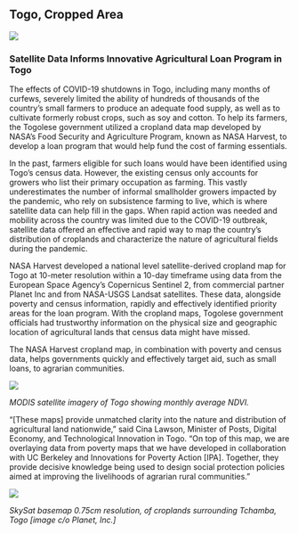 ## Togo, Cropped Area

![](./data/trilateral/E10d-Fig1.png)

### Satellite Data Informs Innovative Agricultural Loan Program in Togo

The effects of COVID-19 shutdowns in Togo, including many months of curfews, severely limited the ability of hundreds of thousands of the country’s small farmers to produce an adequate food supply, as well as to cultivate formerly robust crops, such as soy and cotton.
To help its farmers, the Togolese government utilized a cropland data map developed by NASA’s Food Security and Agriculture Program, known as NASA Harvest, to develop a loan program that would help fund the cost of farming essentials.

In the past, farmers eligible for such loans would have been identified using Togo’s census data. However, the existing census only accounts for growers who list their primary occupation as farming. This vastly underestimates the number of informal smallholder growers impacted by the pandemic, who rely on subsistence farming to live, which is where satellite data can help fill in the gaps. When rapid action was needed and mobility across the country was limited due to the COVID-19 outbreak, satellite data offered an effective and rapid way to map the country’s distribution of croplands  and characterize the nature of agricultural fields during the pandemic.

NASA Harvest developed a national level satellite-derived cropland map for Togo at 10-meter resolution within a 10-day timeframe using data from the European Space Agency’s Copernicus Sentinel 2, from commercial partner Planet Inc and from NASA-USGS Landsat satellites.  These data, alongside poverty and census information, rapidly and effectively identified priority areas for the loan program. With the cropland maps, Togolese government officials had trustworthy information on the physical size and geographic location of agricultural lands that census data might have missed.

The NASA Harvest cropland map, in combination with poverty and census data, helps governments quickly and effectively target aid, such as small loans, to agrarian communities.


![](./data/trilateral/E10d-gif.gif)

*MODIS satellite imagery of Togo showing monthly average NDVI.*

“[These maps] provide unmatched clarity into the nature and distribution of agricultural land nationwide,” said Cina Lawson, Minister of Posts, Digital Economy, and Technological Innovation in Togo. “On top of this map, we are overlaying data from poverty maps that we have developed in collaboration with UC Berkeley and Innovations for Poverty Action [IPA]. Together, they provide decisive knowledge being used to design social protection policies aimed at improving the livelihoods of agrarian rural communities.”

![](./data/trilateral/E10d-Fig2.png)

*SkySat basemap 0.75cm resolution, of croplands surrounding Tchamba, Togo [image c/o Planet, Inc.]*
